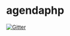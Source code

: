 # agendaphp

[![Gitter](https://badges.gitter.im/Join%20Chat.svg)](https://gitter.im/renatosousafilho/agendaphp?utm_source=badge&utm_medium=badge&utm_campaign=pr-badge&utm_content=badge)